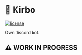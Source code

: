 # 🍄 Kirbo

[![license](https://img.shields.io/github/license/skuzow/kirbo.svg)](https://github.com/skuzow/kirbo/blob/master/LICENSE)

Own discord bot.

## ⚠️ WORK IN PROGRESS
